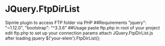 # JQuery.FtpDirList
Sipmle plugin to access FTP folder via PHP
##Requirements
    "jquery": "~1.12.0",
    "bootstrap": "^3.3.6"
##Usage
    paste ftp.php in root of your project
    edit ftp.php to set up your connection params
    attach JQuery.FtpDirList.js after loading jquery
    $('your-elem').FtpDirList();
